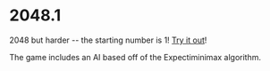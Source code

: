 2048.1
=========
2048 but harder -- the starting number is 1! [Try it out](http://htmlpreview.github.io/?https://github.com/waltertan12/Twelve/blob/master/index.html)!

The game includes an AI based off of the Expectiminimax algorithm.